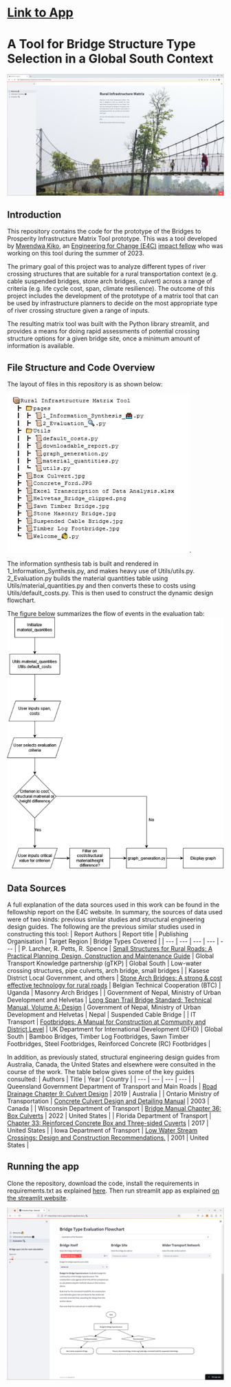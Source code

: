 # [Link to App](https://b2p-matrix-app.streamlit.app/)

# A Tool for Bridge Structure Type Selection in a Global South Context
![Welcome_page](https://github.com/bridgestoprosperity/matrix-streamlit/blob/main/Matrix_tool_welcome_page.png)
## Introduction
This repository contains the code for the prototype of the Bridges to Prosperity Infrastructure Matrix Tool prototype. This was a tool developed by [Mwendwa Kiko](www.linkedin.com/in/mwendwa-kiko), an [Engineering for Change (E4C)](https://www.engineeringforchange.org/) [impact fellow](https://www.engineeringforchange.org/fellowship/) who was working on this tool during the summer of 2023. 

The primary goal of this project was to analyze different types of river crossing structures that are suitable for a rural transportation context (e.g. cable suspended bridges, stone arch bridges, culvert) across a range of criteria (e.g. life cycle cost, span, climate resilience). The outcome of this project includes the development of the prototype of a matrix tool that can be used by infrastructure planners to decide on the most appropriate type of river crossing structure given a range of inputs.

The resulting matrix tool was built with the Python library streamlit, and provides a means for doing rapid assessments of potential crossing structure options for a given bridge site, once a minimum amount of information is available. 

## File Structure and Code Overview
The layout of files in this repository is as shown below: 

![File_structure](https://github.com/bridgestoprosperity/matrix-streamlit/blob/main/File_Structure.JPG). 

The information synthesis tab is built and rendered in 1_Information_Synthesis.py, and makes heavy use of Utils/utils.py. 2_Evaluation.py builds the material quantities table using Utils/material_quantities.py and then converts these to costs using Utils/default_costs.py. This is then used to construct the dynamic design flowchart. 

The figure below summarizes the flow of events in the evaluation tab: 
![Evaluation_tab_display_logic](https://github.com/bridgestoprosperity/matrix-streamlit/blob/main/Evaluation%20Tab2.drawio.png)

## Data Sources
A full explanation of the data sources used in this work can be found in the fellowship report on the E4C website. 
In summary, the sources of data used were of two kinds: previous similar studies and structural engineering design guides. 
The following are the previous similar studies used in constructing this tool: 
| Report Authors | Report title | Publishing Organisation | Target Region | Bridge Types Covered | 
| --- | --- | --- | --- | --- |
| P. Larcher, R. Petts, R. Spence | [Small Structures for Rural Roads: A Practical Planning, Design, Construction and Maintenance Guide](https://www.gtkp.com/knowledge/small-structures-for-rural-roads-guideline/) | Global Transport Knowledge partnership (gTKP) | Global South | Low-water crossing structures, pipe culverts, arch bridge, small bridges |
| Kasese District Local Government, and others | [Stone Arch Bridges: A strong & cost effective technology for rural roads](https://www.google.com/url?sa=t&rct=j&q=&esrc=s&source=web&cd=&cad=rja&uact=8&ved=2ahUKEwj117nO_NeBAxWWm4kEHXKdAhwQFnoECBAQAQ&url=https%3A%2F%2Fwww.ctc-n.org%2Fsites%2Fwww.ctc-n.org%2Ffiles%2Fresources%2F531dafe7-b26c-4eda-844f-55c50a000075.pdf&usg=AOvVaw0B1IeZpAjqAQgKzoUuiJWI&opi=89978449) | Belgian Technical Cooperation (BTC) | Uganda | Masonry Arch Bridges | 
| Government of Nepal, Ministry of Urban Development and Helvetas | [Long Span Trail Bridge Standard: Technical Manual, Volume A: Design](https://skat.ch/wp-content/uploads/2021/07/Long-Span-Trail-Bridge-Standarad-Technical-Handbook.pdf) | Government of Nepal, Ministry of Urban Development and Helvetas  | Nepal | Suspended Cable Bridge |
| IT Transport  | [Footbridges: A Manual for Construction at Community and District Level](file:///C:/Users/mwendwa.kiko/Downloads/20100308-111426-8782-ITT+Footbridge+Supplement+A.pdf) | UK Department for International Development (DFID) | Global South | Bamboo Bridges, Timber Log Footbridges, Sawn Timber Footbridges, Steel Footbridges, Reinforced Concrete (RC) Footbridges |

In addition, as previously stated, structural engineering design guides from Australia, Canada, the United States and elsewhere were consulted in the course of the work. The table below gives some of the key guides consulted: 
| Authors | Title | Year | Country |
| --- | --- | --- | --- |
| Queensland Government Department of Transport and Main Roads | [Road Drainage Chapter 9: Culvert Design](https://www.tmr.qld.gov.au/_/media/busind/techstdpubs/hydraulics-and-drainage/road-drainage-manual/chapter9.pdf?sc_lang=enandhash=AA6B9000678F92BC28393CEF043F02CF) | 2019 | Australia |
| Ontario Ministry of Transportation | [Concrete Culvert Design and Detailing Manual](http://www.bv.transports.gouv.qc.ca/mono/1165314.pdf) | 2003 | Canada |
| Wisconsin Department of Transport | [Bridge Manual Chapter 36: Box Culverts](https://wisconsindot.gov/dtsdManuals/strct/manuals/bridge/ch36.pdf) | 2022 | United States |
| Florida Department of Transport | [Chapter 33: Reinforced Concrete Box and Three-sided Cuverts](https://fdotwww.blob.core.windows.net/sitefinity/docs/default-source/content2/roadway/ppmmanual/2017/volume1/chap33.pdf?sfvrsn=8bbdab3d_0) | 2017 | United States |
| Iowa Department of Transport | [Low Water Stream Crossings: Design and Construction Recommendations.](https://iowadot.gov/research/reports/Year/2003andolder/fullreports/tr453.pdf) | 2001 | United States |

## Running the app
Clone the repository, download the code, install the requirements in requirements.txt as explained [here](https://note.nkmk.me/en/python-pip-install-requirements/). Then run streamlit app as explained [on the streamlit website](https://docs.streamlit.io/knowledge-base/using-streamlit/how-do-i-run-my-streamlit-script). 

![Evaluation_page](https://github.com/bridgestoprosperity/matrix-streamlit/blob/main/Matrix_tool_evaluation_page_2.png)

